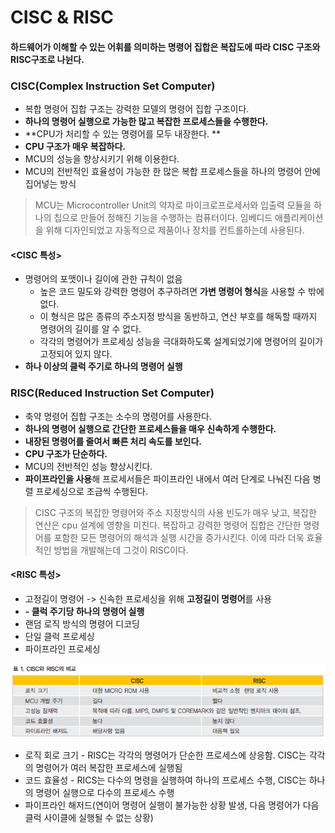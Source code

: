 CISC & RISC
===========

#### 하드웨어가 이해할 수 있는 어휘를 의미하는 명령어 집합은 복잡도에 따라 CISC 구조와 RISC구조로 나뉜다.


### CISC(Complex Instruction Set Computer)
- 복합 명령어 집합 구조는 강력한 모델의 명령어 집합 구조이다.
- **하나의 명령어 실행으로 가능한 많고 복잡한 프로세스들을 수행한다.**
- **CPU가 처리할 수 있는 명령어를 모두 내장한다. **
- **CPU 구조가 매우 복잡하다.**
- MCU의 성능을 향상시키기 위해 이용한다.
- MCU의 전반적인 효율성이 가능한 한 많은 복합 프로세스들을 하나의 명령어 안에 집어넣는 방식
 > MCU는 Microcontroller Unit의 약자로 마이크로프로세서와 입출력 모듈을 하나의 칩으로  만들어 정해진 기능을 수행하는 컴퓨터이다.
 > 임베디드 애플리케이션을 위해 디자인되었고 자동적으로 제품이나 장치를 컨트롤하는데 사용된다.


#### <CISC 특성>
- 명령어의 포맷이나 길이에 관한 규칙이 없음
  - 높은 코드 밀도와 강력한 명령어 추구하려면 **가변 명령어 형식**을 사용할 수 밖에 없다.
  - 이 형식은 많은 종류의 주소지정 방식을 동반하고, 연산 부호를 해독할 때까지 명령어의 길이를 알 수 없다.
  - 각각의 명령어가 프로세싱 성능을 극대화하도록 설계되었기에 명령어의 길이가 고정되어 있지 않다.
- **하나 이상의 클럭 주기로 하나의 명령어 실행**



### RISC(Reduced Instruction Set Computer)
- 축약 명령어 집합 구조는 소수의 명령어를 사용한다.
- **하나의 명령어 실행으로 간단한 프로세스들을 매우 신속하게 수행한다.**
- **내장된 명령어를 줄여서 빠른 처리 속도를 보인다.**
- **CPU 구조가 단순하다.**
- MCU의 전반적인 성능 향상시킨다.
- **파이프라인을 사용**해 프로세서들은 파이프라인 내에서 여러 단계로 나눠진 다음 병렬 프로세싱으로 조금씩 수행된다.
> CISC 구조의 복잡한 명령어와 주소 지정방식의 사용 빈도가 매우 낮고, 복잡한 연산은 cpu 설계에 영향을 미친다.
> 복잡하고 강력한 명령어 집합은 간단한 명령어를 포함한 모든 명령어의 해석과 실행 시간을 증가시킨다.
> 이에 따라 더욱 효율적인 방법을 개발해는데 그것이 RISC이다.

#### <RISC 특성>
- 고정길이 명령어  -> 신속한 프로세싱을 위해 **고정길이 명령어**를 사용
- **- 클럭 주기당 하나의 명령어 실행**
- 랜덤 로직 방식의 명령어 디코딩
- 단일 클럭 프로세싱
- 파이프라인 프로세싱

<img src = "./imgs/cisc_risc_table.png">

- 로직 회로 크기 - RISC는 각각의 명령어가 단순한 프로세스에 상응함. CISC는 각각의 명령어가 여러 복잡한 프로세스에 실행됨
- 코드 효율성 - RICS는 다수의 명령을 실행하여 하나의 프로세스 수행, CISC는 하나의 명령어 실행으로 다수의 프로세스 수행
- 파이프라인 해저드(연이어 명령어 실행이 불가능한 상황 발생, 다음 명령어가 다음 클럭 사이클에 실행될 수 없는 상황)


